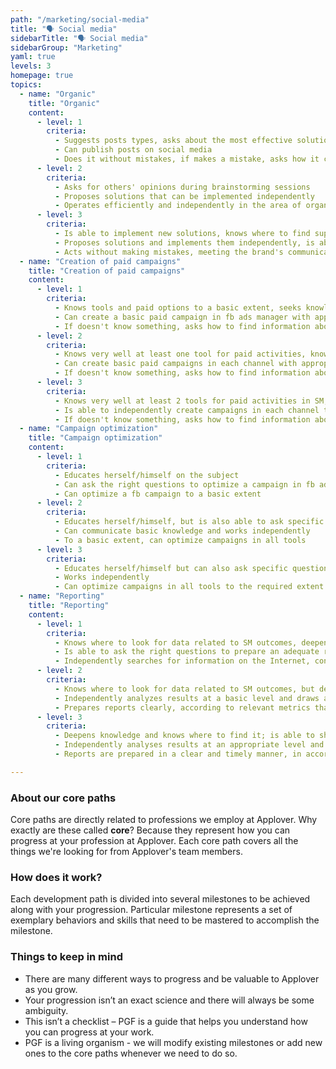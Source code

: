 ```yaml
---
path: "/marketing/social-media"
title: "🗣️ Social media"
sidebarTitle: "🗣️ Social media"
sidebarGroup: "Marketing"
yaml: true
levels: 3
homepage: true
topics:
  - name: "Organic"
    title: "Organic"
    content:
      - level: 1
        criteria:
          - Suggests posts types, asks about the most effective solutions
          - Can publish posts on social media
          - Does it without mistakes, if makes a mistake, asks how it can be fixed
      - level: 2
        criteria:
          - Asks for others' opinions during brainstorming sessions
          - Proposes solutions that can be implemented independently
          - Operates efficiently and independently in the area of organic activities
      - level: 3
        criteria:
          - Is able to implement new solutions, knows where to find support in the area, is up to date with SM
          - Proposes solutions and implements them independently, is able to coordinate implementation, passes the knowledge to others
          - Acts without making mistakes, meeting the brand's communication and business objectives
  - name: "Creation of paid campaigns"
    title: "Creation of paid campaigns"
    content:
      - level: 1
        criteria:
          - Knows tools and paid options to a basic extent, seeks knowledge
          - Can create a basic paid campaign in fb ads manager with appropriate placements
          - If doesn't know something, asks how to find information about it or asks for help
      - level: 2
        criteria:
          - Knows very well at least one tool for paid activities, knows where to look for knowledge to deepen it
          - Can create basic paid campaigns in each channel with appropriate placements
          - If doesn't know something, asks how to find information about it or asks for help
      - level: 3
        criteria:
          - Knows very well at least 2 tools for paid activities in SM; knows where to expand knowledge and how to share it
          - Is able to independently create campaigns in each channel to meet brand business objectives
          - If doesn't know something, asks how to find information about it or asks for help
  - name: "Campaign optimization"
    title: "Campaign optimization"
    content:
      - level: 1
        criteria:
          - Educates herself/himself on the subject
          - Can ask the right questions to optimize a campaign in fb ads manager
          - Can optimize a fb campaign to a basic extent
      - level: 2
        criteria:
          - Educates herself/himself, but is also able to ask specific questions to develop her/his knowledge
          - Can communicate basic knowledge and works independently
          - To a basic extent, can optimize campaigns in all tools
      - level: 3
        criteria:
          - Educates herself/himself but can also ask specific questions to develop her/his knowledge; passes on her/his knowledge to others
          - Works independently
          - Can optimize campaigns in all tools to the required extent
  - name: "Reporting"
    title: "Reporting"
    content:
      - level: 1
        criteria:
          - Knows where to look for data related to SM outcomes, deepens this knowledge
          - Is able to ask the right questions to prepare an adequate report/extract data
          - Independently searches for information on the Internet, contacts with support
      - level: 2
        criteria:
          - Knows where to look for data related to SM outcomes, but deepens that knowledge and knows where to look
          - Independently analyzes results at a basic level and draws appropriate conclusions
          - Prepares reports clearly, according to relevant metrics that regarding business objectives
      - level: 3
        criteria:
          - Deepens knowledge and knows where to find it; is able to share it with others
          - Independently analyses results at an appropriate level and draws appropriate conclusions; takes initiative in the context of reporting improvements
          - Reports are prepared in a clear and timely manner, in accordance with relevant metrics that translate into business objectives and allow for SM activities evaluation

---
```

### About our core paths
Core paths are directly related to professions we employ at Applover. Why exactly are these called **core**? Because they represent how you can progress at your profession at Applover. Each core path covers all the things we're looking for from Applover's team members.

### How does it work?
Each development path is divided into several milestones to be achieved along with your progression. Particular milestone represents a set of exemplary behaviors and skills that need to be mastered to accomplish the milestone.

### Things to keep in mind
- There are many different ways to progress and be valuable to Applover as you grow.
- Your progression isn’t an exact science and there will always be some ambiguity.
- This isn’t a checklist – PGF is a guide that helps you understand how you can progress at your work.
- PGF is a living organism - we will modify existing milestones or add new ones to the core paths whenever we need to do so.

